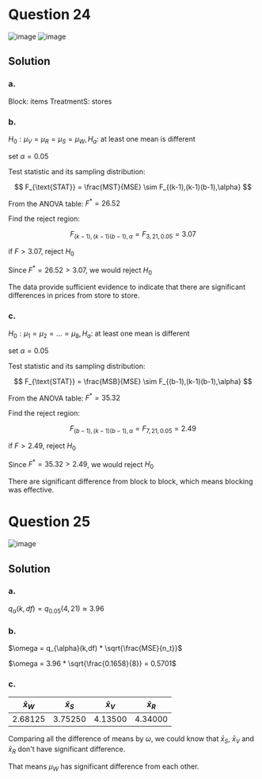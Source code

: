 # Question 24
![image](https://github.com/user-attachments/assets/fb8e5314-3a8e-4f5e-ba06-66422876fa1e)
![image](https://github.com/user-attachments/assets/671ac5a6-c507-4510-9474-c6e302a8f76b)

## Solution
### a.
Block: items
TreatmentS: stores

### b.

$H_0: \mu_V = \mu_R = \mu_S = \mu_W, H_a:$ at least one mean is different

set $\alpha = 0.05$

Test statistic and its sampling distribution:

$$
F_{\text{STAT}} = \frac{MST}{MSE} \sim F_{(k-1),(k-1)(b-1),\alpha}
$$

From the ANOVA table: $F^* = 26.52$

Find the reject region:

$$
F_{(k-1),(k-1)(b-1),\alpha} = F_{3,21,0.05} = 3.07
$$

if $F > 3.07$, reject $H_0$

Since $F^* = 26.52 > 3.07$, we would reject $H_0$

The data provide sufficient evidence to indicate that there are significant differences in prices from store to store.

### c.
$H_0: \mu_1 = \mu_2 = ... = \mu_8, H_a:$ at least one mean is different

set $\alpha = 0.05$

Test statistic and its sampling distribution:

$$
F_{\text{STAT}} = \frac{MSB}{MSE} \sim F_{(b-1),(k-1)(b-1),\alpha}
$$

From the ANOVA table: $F^* = 35.32$

Find the reject region:

$$
F_{(b-1),(k-1)(b-1),\alpha} = F_{7,21,0.05} = 2.49
$$

if $F > 2.49$, reject $H_0$

Since $F^* = 35.32 > 2.49$, we would reject $H_0$

There are significant difference from block to block, which means blocking was effective.

# Question 25
![image](https://github.com/user-attachments/assets/ea8778d5-cee3-41d5-894d-7164d2129993)
## Solution
### a.

$q_{\alpha}(k,df) = q_{0.05}(4,21) \approx 3.96$

### b.

$\omega = q_{\alpha}(k,df) * \sqrt{\frac{MSE}{n_t}}$

$\omega = 3.96 * \sqrt{\frac{0.1658}{8}} = 0.5701$

### c.

| $\bar{x}_W$ | $\bar{x}_S$ | $\bar{x}_V$ | $\bar{x}_R$ |
| -------- | -------- | -------- | -------- |
|2.68125|3.75250|4.13500|4.34000|

Comparing all the difference of means by $\omega$, we could know that $\bar{x}_S$, $\bar{x}_V$ and $\bar{x}_R$ don't have significant difference.

That means $\mu_W$ has significant difference from each other.
